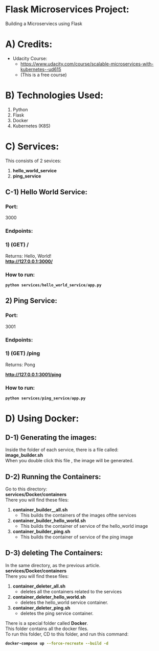 # Flask Microservices Project:
Building a Microserviecs using Flask

# A) Credits:

- Udacity Course: 
	- https://www.udacity.com/course/scalable-microservices-with-kubernetes--ud615
	- (This is a free course)

# B) Technologies Used:
1. Python
2. Flask
3. Docker
4. Kubernetes (K8S)



# C) Services:

This consists of 2 sevices:

1. **hello_world_service**
2. **ping_service**



## C-1) Hello World Service:

### Port: 
3000  

### Endpoints:

### 1) (GET) /
Returns: Hello, World!  
**http://127.0.0.1:3000/**


### How to run:

<b>

```shell
python services/hello_world_service/app.py
```

</b>








## 2) Ping Service:

### Port: 
3001  

### Endpoints:

### 1) (GET) /ping
Returns: Pong  

**http://127.0.0.1:3001/ping**



### How to run:

<b>

```shell
python services/ping_service/app.py
```

</b>










# D) Using Docker:


## D-1) Generating the images:

Inside the folder of each service, there is a file called:   
**image_builder.sh**  
When you double click this file , the image will be generated.  



## D-2) Running the Containers:

Go to this directory:  
**services/Docker/containers**  
There you will find these files:

1. **container_builder__all.sh**
	- This builds the containers of the images ofthe services
2. **container_builder_hello_world.sh**
	- This builds the container of service of the hello_world image
3. **container_builder_ping.sh**
	- This builds the container of service of the ping image


## D-3) deleting The Containers:

In the same directory, as the previous article.  
**services/Docker/containers**  
There you will find these files:


1. **container_deleter_all.sh**
	- deletes all the containers related to the services
2. **container_deleter_hello_world.sh**
	- deletes the hello_world service container.
3. **container_deleter_ping.sh**
	- deletes the ping service container.













There is a special folder called **Docker**.  
This folder contains all the docker files.  
To run this folder, CD to this folder, and run this command:


<b>

```bash
docker-compose up --force-recreate --build -d
```

</b>
